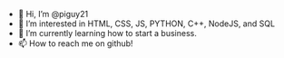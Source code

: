 - 👋 Hi, I’m @piguy21
- 👀 I’m interested in HTML, CSS, JS, PYTHON, C++, NodeJS, and SQL
- 🌱 I’m currently learning how to start a business.
- 📫 How to reach me on github!

<!---
piguy21/piguy21 is a ✨ special ✨ repository because its `README.md` (this file) appears on your GitHub profile.
You can click the Preview link to take a look at your changes.
--->
